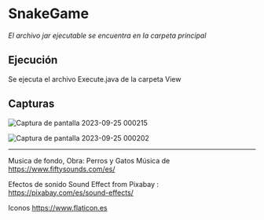 # SnakeGame
_El archivo jar ejecutable se encuentra en la carpeta principal_
## Ejecución
Se ejecuta el archivo Execute.java de la carpeta View

## Capturas 
![Captura de pantalla 2023-09-25 000215](https://github.com/B-mtz/SnakeGame/assets/127165596/0e351ab9-47b7-41ab-944e-2163c06188a0)

![Captura de pantalla 2023-09-25 000202](https://github.com/B-mtz/SnakeGame/assets/127165596/9a2a2a2e-75f0-48ef-8399-5580328f11d0)

--- 
Musica de fondo,
Obra: Perros y Gatos
Música de https://www.fiftysounds.com/es/

Efectos de sonido 
Sound Effect from Pixabay : https://pixabay.com/es/sound-effects/

Iconos
https://www.flaticon.es


